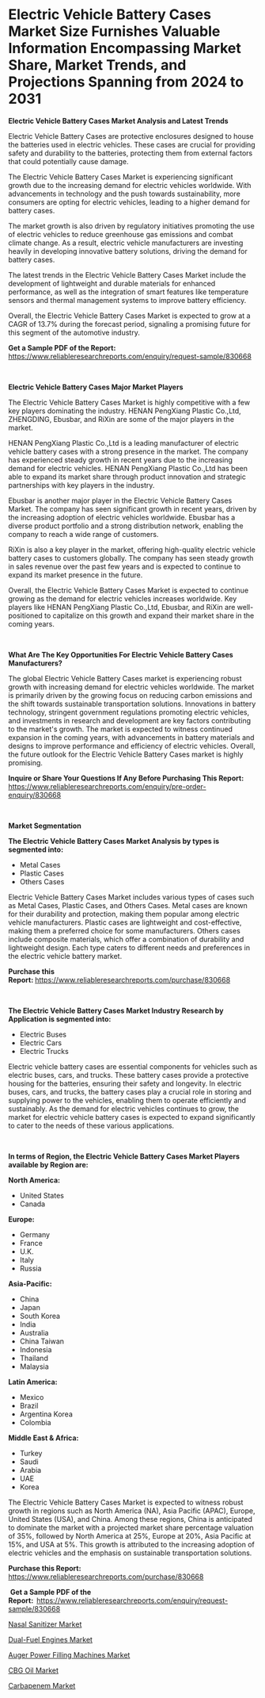 <p><h1>Electric Vehicle Battery Cases Market Size Furnishes Valuable Information Encompassing Market Share, Market Trends, and Projections Spanning from 2024 to 2031</h1></p><p><strong>Electric Vehicle Battery Cases Market Analysis and Latest Trends</strong></p>
<p><p>Electric Vehicle Battery Cases are protective enclosures designed to house the batteries used in electric vehicles. These cases are crucial for providing safety and durability to the batteries, protecting them from external factors that could potentially cause damage.</p><p>The Electric Vehicle Battery Cases Market is experiencing significant growth due to the increasing demand for electric vehicles worldwide. With advancements in technology and the push towards sustainability, more consumers are opting for electric vehicles, leading to a higher demand for battery cases.</p><p>The market growth is also driven by regulatory initiatives promoting the use of electric vehicles to reduce greenhouse gas emissions and combat climate change. As a result, electric vehicle manufacturers are investing heavily in developing innovative battery solutions, driving the demand for battery cases.</p><p>The latest trends in the Electric Vehicle Battery Cases Market include the development of lightweight and durable materials for enhanced performance, as well as the integration of smart features like temperature sensors and thermal management systems to improve battery efficiency.</p><p>Overall, the Electric Vehicle Battery Cases Market is expected to grow at a CAGR of 13.7% during the forecast period, signaling a promising future for this segment of the automotive industry.</p></p>
<p><strong>Get a Sample PDF of the Report:&nbsp;</strong> <a href="https://www.reliableresearchreports.com/enquiry/request-sample/830668">https://www.reliableresearchreports.com/enquiry/request-sample/830668</a></p>
<p>&nbsp;</p>
<p><strong>Electric Vehicle Battery Cases Major Market Players</strong></p>
<p><p>The Electric Vehicle Battery Cases Market is highly competitive with a few key players dominating the industry. HENAN PengXiang Plastic Co.,Ltd, ZHENGDING, Ebusbar, and RiXin are some of the major players in the market.</p><p>HENAN PengXiang Plastic Co.,Ltd is a leading manufacturer of electric vehicle battery cases with a strong presence in the market. The company has experienced steady growth in recent years due to the increasing demand for electric vehicles. HENAN PengXiang Plastic Co.,Ltd has been able to expand its market share through product innovation and strategic partnerships with key players in the industry.</p><p>Ebusbar is another major player in the Electric Vehicle Battery Cases Market. The company has seen significant growth in recent years, driven by the increasing adoption of electric vehicles worldwide. Ebusbar has a diverse product portfolio and a strong distribution network, enabling the company to reach a wide range of customers.</p><p>RiXin is also a key player in the market, offering high-quality electric vehicle battery cases to customers globally. The company has seen steady growth in sales revenue over the past few years and is expected to continue to expand its market presence in the future.</p><p>Overall, the Electric Vehicle Battery Cases Market is expected to continue growing as the demand for electric vehicles increases worldwide. Key players like HENAN PengXiang Plastic Co.,Ltd, Ebusbar, and RiXin are well-positioned to capitalize on this growth and expand their market share in the coming years.</p></p>
<p>&nbsp;</p>
<p><strong>What Are The Key Opportunities For Electric Vehicle Battery Cases Manufacturers?</strong></p>
<p><p>The global Electric Vehicle Battery Cases market is experiencing robust growth with increasing demand for electric vehicles worldwide. The market is primarily driven by the growing focus on reducing carbon emissions and the shift towards sustainable transportation solutions. Innovations in battery technology, stringent government regulations promoting electric vehicles, and investments in research and development are key factors contributing to the market's growth. The market is expected to witness continued expansion in the coming years, with advancements in battery materials and designs to improve performance and efficiency of electric vehicles. Overall, the future outlook for the Electric Vehicle Battery Cases market is highly promising.</p></p>
<p><strong>Inquire or Share Your Questions If Any Before Purchasing This Report:</strong> <a href="https://www.reliableresearchreports.com/enquiry/pre-order-enquiry/830668">https://www.reliableresearchreports.com/enquiry/pre-order-enquiry/830668</a></p>
<p>&nbsp;</p>
<p><strong>Market Segmentation</strong></p>
<p><strong>The Electric Vehicle Battery Cases Market Analysis by types is segmented into:</strong></p>
<p><ul><li>Metal Cases</li><li>Plastic Cases</li><li>Others Cases</li></ul></p>
<p><p>Electric Vehicle Battery Cases Market includes various types of cases such as Metal Cases, Plastic Cases, and Others Cases. Metal cases are known for their durability and protection, making them popular among electric vehicle manufacturers. Plastic cases are lightweight and cost-effective, making them a preferred choice for some manufacturers. Others cases include composite materials, which offer a combination of durability and lightweight design. Each type caters to different needs and preferences in the electric vehicle battery market.</p></p>
<p><strong>Purchase this Report:&nbsp;</strong><a href="https://www.reliableresearchreports.com/purchase/830668">https://www.reliableresearchreports.com/purchase/830668</a></p>
<p>&nbsp;</p>
<p><strong>The Electric Vehicle Battery Cases Market Industry Research by Application is segmented into:</strong></p>
<p><ul><li>Electric Buses</li><li>Electric Cars</li><li>Electric Trucks</li></ul></p>
<p><p>Electric vehicle battery cases are essential components for vehicles such as electric buses, cars, and trucks. These battery cases provide a protective housing for the batteries, ensuring their safety and longevity. In electric buses, cars, and trucks, the battery cases play a crucial role in storing and supplying power to the vehicles, enabling them to operate efficiently and sustainably. As the demand for electric vehicles continues to grow, the market for electric vehicle battery cases is expected to expand significantly to cater to the needs of these various applications.</p></p>
<p>&nbsp;</p>
<p><strong>In terms of Region, the Electric Vehicle Battery Cases Market Players available by Region are:</strong></p>
<p>
    <p> <strong> North America: </strong>
        <ul>
            <li>United States</li>
            <li>Canada</li>
        </ul>
        </p> 
    <p> <strong> Europe: </strong>
        <ul>
            <li>Germany</li>
            <li>France</li>
            <li>U.K.</li>
            <li>Italy</li>
            <li>Russia</li>
        </ul>
        </p> 
    <p> <strong> Asia-Pacific: </strong>
        <ul>
            <li>China</li>
            <li>Japan</li>
            <li>South Korea</li>
            <li>India</li>
            <li>Australia</li>
            <li>China Taiwan</li>
            <li>Indonesia</li>
            <li>Thailand</li>
            <li>Malaysia</li>
        </ul>
        </p> 
    <p> <strong> Latin America: </strong>
        <ul>
            <li>Mexico</li>
            <li>Brazil</li>
            <li>Argentina Korea</li>
            <li>Colombia</li>
        </ul>
        </p> 
    <p> <strong> Middle East & Africa: </strong>
        <ul>
            <li>Turkey</li>
            <li>Saudi</li>
            <li>Arabia</li>
            <li>UAE</li>
            <li>Korea</li>
        </ul>
    </p>
    </p>
<p><p>The Electric Vehicle Battery Cases Market is expected to witness robust growth in regions such as North America (NA), Asia Pacific (APAC), Europe, United States (USA), and China. Among these regions, China is anticipated to dominate the market with a projected market share percentage valuation of 35%, followed by North America at 25%, Europe at 20%, Asia Pacific at 15%, and USA at 5%. This growth is attributed to the increasing adoption of electric vehicles and the emphasis on sustainable transportation solutions.</p></p>
<p><strong>Purchase this Report: </strong><a href="https://www.reliableresearchreports.com/purchase/830668">https://www.reliableresearchreports.com/purchase/830668</a></p>
<p>&nbsp;<strong>Get a Sample PDF of the Report:&nbsp;&nbsp;</strong><a href="https://www.reliableresearchreports.com/enquiry/request-sample/830668">https://www.reliableresearchreports.com/enquiry/request-sample/830668</a></p>
<p><strong></strong></p>
<p><p><a href="https://medium.com/@jessicaholland33/nasal-sanitizer-market-trends-and-market-analysis-forecasted-for-period-2024-2031-ed42a3c0ee4a">Nasal Sanitizer Market</a></p><p><a href="https://github.com/ChiragRP21/Market-Research-Report-List-3/blob/main/dual-fuel-engines-market.md">Dual-Fuel Engines Market</a></p><p><a href="https://github.com/Airanohannonzb68e5pb53oc1/Market-Research-Report-List-1/blob/main/auger-power-filling-machines-market.md">Auger Power Filling Machines Market</a></p><p><a href="https://medium.com/@jessicaholland33/cbg-oil-market-outlook-industry-overview-and-forecast-2024-to-2031-588fa541653c">CBG Oil Market</a></p><p><a href="https://medium.com/@laurenhunter26/carbapenem-market-furnishes-information-on-market-share-market-trends-and-market-growth-f0591eba5a24">Carbapenem Market</a></p></p>